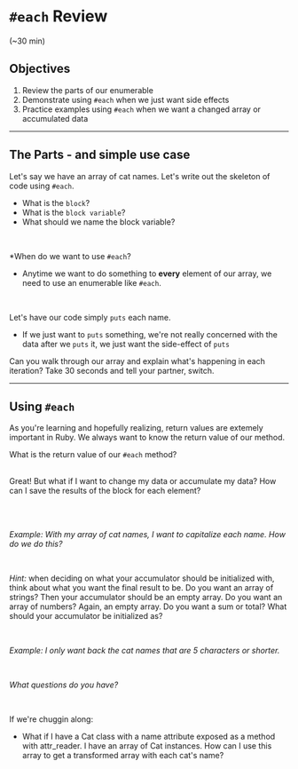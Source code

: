 # `#each` Review
(~30 min)

## Objectives
1. Review the parts of our enumerable
1. Demonstrate using `#each` when we just want side effects
1. Practice examples using `#each` when we want a changed array or accumulated data

---
## The Parts - and simple use case

Let's say we have an array of cat names. Let's write out the skeleton of code using `#each`.

- What is the `block`? 
- What is the `block variable`?
- What should we name the block variable?

<br/>

*When do we want to use `#each`?

- Anytime we want to do something to **every** element of our array, we need to use an enumerable like `#each`.

<br/>

Let's have our code simply `puts` each name. 

- If we just want to `puts` something, we're not really concerned with the data after we `puts` it, we just want the side-effect of `puts`

Can you walk through our array and explain what's happening in each iteration? Take 30 seconds and tell your partner, switch.

---
## Using `#each`

As you're learning and hopefully realizing, return values are extemely important in Ruby. We always want to know the return value of our method. 

What is the return value of our `#each` method?
<br/>
<br/>



Great! But what if I want to change my data or accumulate my data? How can I save the results of the block for each element?

<br/>
<br/>



*Example: With my array of cat names, I want to capitalize each name. How do we do this?*


<br/>

*Hint:* when deciding on what your accumulator should be initialized with, think about what you want the final result to be. Do you want an array of strings? Then your accumulator should be an empty array. Do you want an array of numbers? Again, an empty array. Do you want a sum or total? What should your accumulator be initialized as?

<br/>

*Example: I only want back the cat names that are 5 characters or shorter.*

<br/>


*What questions do you have?*

<br/>

If we're chuggin along:
- What if I have a Cat class with a name attribute exposed as a method with attr_reader. I have an array of Cat instances. How can I use this array to get a transformed array with each cat's name?